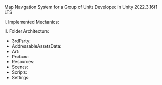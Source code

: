 Map Navigation System for a Group of Units Developed in Unity 2022.3.16f1 LTS

I. Implemented Mechanics:

II. Folder Architecture:
- 3rdParty:
- AddressableAssetsData:
- Art:
- Prefabs:
- Resources:
- Scenes:
- Scripts: 
- Settings: 

